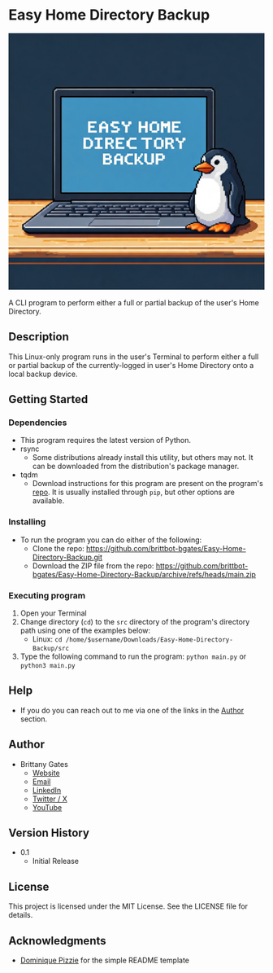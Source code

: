 # Easy Home Directory Backup

![A piece of barren land infected by evil creatures like wolves, bats, ghouls, mummies, wizards, and skeletons.](easy_home_directory_backup_gemini_generated.jpeg)

A CLI program to perform either a full or partial backup of the user's Home Directory.

## Description

This Linux-only program runs in the user's Terminal to perform either a full or partial backup of the currently-logged
in user's Home Directory onto a local backup device.

## Getting Started

### Dependencies

* This program requires the latest version of Python.
* rsync
    * Some distributions already install this utility, but others may not. It can be downloaded from the distribution's
      package manager.
* tqdm
    * Download instructions for this program are present on the program's [repo](https://github.com/tqdm/tqdm). It is
      usually installed through `pip`, but other options are available.

### Installing

* To run the program you can do either of the following:
    * Clone the repo: https://github.com/brittbot-bgates/Easy-Home-Directory-Backup.git
    * Download the ZIP file from the
      repo: https://github.com/brittbot-bgates/Easy-Home-Directory-Backup/archive/refs/heads/main.zip

### Executing program

1. Open your Terminal
2. Change directory (`cd`) to the `src` directory of the program's directory path using one of the examples below:
    - Linux: `cd /home/$username/Downloads/Easy-Home-Directory-Backup/src`
3. Type the following command to run the program: `python main.py` or `python3 main.py`

## Help

* If you do you can reach out to me via one of the links in the [Author](#author) section.

## Author

* Brittany Gates
    * [Website](https://brittbot.com)
    * [Email](mailto:support@brittbot.com)
    * [LinkedIn](https://www.linkedin.com/in/brittanycgates/)
    * [Twitter / X](https://x.com/brittany__gates)
    * [YouTube](https://www.youtube.com/c/BrittanyGates)

## Version History

* 0.1
    * Initial Release

## License

This project is licensed under the MIT License. See the LICENSE file for details.

## Acknowledgments

* [Dominique Pizzie](https://gist.github.com/DomPizzie) for the simple README template